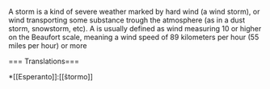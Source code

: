 A storm is a kind of severe weather marked by hard wind (a wind storm), or wind transporting some substance trough the atmosphere (as in a dust storm, snowstorm, etc). A is usually defined as wind measuring 10 or higher on the Beaufort scale, meaning a wind speed of 89 kilometers per hour (55 miles per hour) or more

=== Translations===

*[[Esperanto]]:[[ŝtormo]]